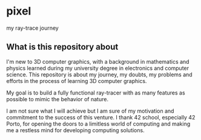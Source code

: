 # pixel
my ray-trace journey

##  What is this repository about
I'm new to 3D computer graphics, with a background in mathematics and physics learned during my university degree in electronics and computer science.
This repository is about my journey, my doubts, my problems and efforts in the process of learning 3D computer graphics.

My goal is to build a fully functional ray-tracer with as many features as possible to mimic the behavior of nature.

I am not sure what I will achieve but I am sure of my motivation and commitment to the success of this venture.
I thank 42 school, especially 42 Porto, for opening the doors to a limitless world of computing and making me a restless mind for developing computing solutions.

